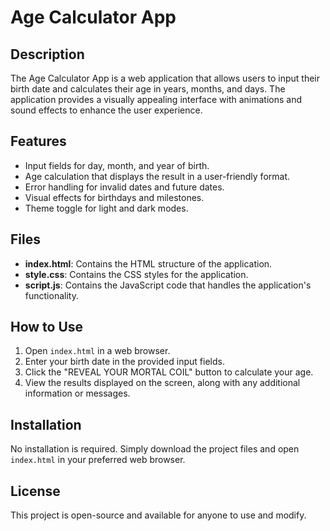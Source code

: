 # Age Calculator App

## Description
The Age Calculator App is a web application that allows users to input their birth date and calculates their age in years, months, and days. The application provides a visually appealing interface with animations and sound effects to enhance the user experience.

## Features
- Input fields for day, month, and year of birth.
- Age calculation that displays the result in a user-friendly format.
- Error handling for invalid dates and future dates.
- Visual effects for birthdays and milestones.
- Theme toggle for light and dark modes.

## Files
- **index.html**: Contains the HTML structure of the application.
- **style.css**: Contains the CSS styles for the application.
- **script.js**: Contains the JavaScript code that handles the application's functionality.

## How to Use
1. Open `index.html` in a web browser.
2. Enter your birth date in the provided input fields.
3. Click the "REVEAL YOUR MORTAL COIL" button to calculate your age.
4. View the results displayed on the screen, along with any additional information or messages.

## Installation
No installation is required. Simply download the project files and open `index.html` in your preferred web browser.

## License
This project is open-source and available for anyone to use and modify.